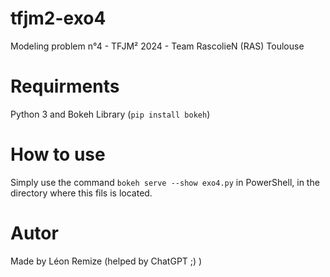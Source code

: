 # tfjm2-exo4
Modeling problem n°4  - TFJM² 2024 - Team RascolieN (RAS) Toulouse

# Requirments
Python 3 and Bokeh Library (`pip install bokeh`)

# How to use
Simply use the command `bokeh serve --show exo4.py` in PowerShell, in the directory where this fils is located.

# Autor
Made by Léon Remize (helped by ChatGPT ;) )
